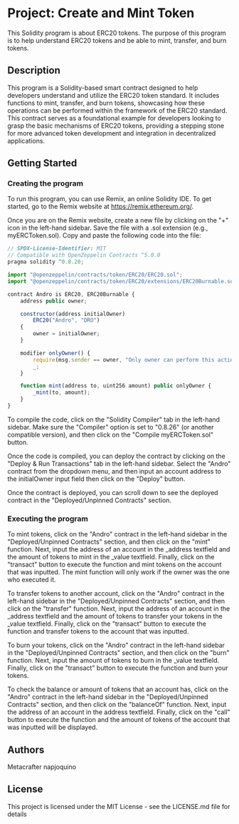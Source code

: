 # Project: Create and Mint Token

This Solidity program is about ERC20 tokens. The purpose of this program is to help understand ERC20 tokens and be able to mint, transfer, and burn tokens.

## Description

This program is a Solidity-based smart contract designed to help developers understand and utilize the ERC20 token standard. It includes functions to mint, transfer, and burn tokens, showcasing how these operations can be performed within the framework of the ERC20 standard. This contract serves as a foundational example for developers looking to grasp the basic mechanisms of ERC20 tokens, providing a stepping stone for more advanced token development and integration in decentralized applications.

## Getting Started

### Creating the program

To run this program, you can use Remix, an online Solidity IDE. To get started, go to the Remix website at https://remix.ethereum.org/.

Once you are on the Remix website, create a new file by clicking on the "+" icon in the left-hand sidebar. Save the file with a .sol extension (e.g., myERCToken.sol). Copy and paste the following code into the file:
```javascript
// SPDX-License-Identifier: MIT
// Compatible with OpenZeppelin Contracts ^5.0.0
pragma solidity ^0.8.20;

import "@openzeppelin/contracts/token/ERC20/ERC20.sol";
import "@openzeppelin/contracts/token/ERC20/extensions/ERC20Burnable.sol";

contract Andro is ERC20, ERC20Burnable {
    address public owner;

    constructor(address initialOwner)
        ERC20("Andro", "DRO")
    {
        owner = initialOwner;
    }

    modifier onlyOwner() {
        require(msg.sender == owner, "Only owner can perform this action");
        _;
    }

    function mint(address to, uint256 amount) public onlyOwner {
        _mint(to, amount);
    }
}
```

To compile the code, click on the "Solidity Compiler" tab in the left-hand sidebar. Make sure the "Compiler" option is set to "0.8.26" (or another compatible version), and then click on the "Compile myERCToken.sol" button.

Once the code is compiled, you can deploy the contract by clicking on the "Deploy & Run Transactions" tab in the left-hand sidebar. Select the "Andro" contract from the dropdown menu, and then input an account address to the initialOwner input field then click on the "Deploy" button.

Once the contract is deployed, you can scroll down to see the deployed contract in the "Deployed/Unpinned Contracts" section. 

### Executing the program

To mint tokens, click on the "Andro" contract in the left-hand sidebar in the "Deployed/Unpinned Contracts" section, and then click on the "mint" function. Next, input the address of an account in the _address textfield and the amount of tokens to mint in the _value textfield. Finally, click on the "transact" button to execute the function and mint tokens on the account that was inputted. The mint function will only work if the owner was the one who executed it.

To transfer tokens to another account, click on the "Andro" contract in the left-hand sidebar in the "Deployed/Unpinned Contracts" section, and then click on the "transfer" function. Next, input the address of an account in the _address textfield and the amount of tokens to transfer your tokens in the _value textfield. Finally, click on the "transact" button to execute the function and transfer tokens to the account that was inputted.

To burn your tokens, click on the "Andro" contract in the left-hand sidebar in the "Deployed/Unpinned Contracts" section, and then click on the "burn" function. Next, input the amount of tokens to burn in the _value textfield. Finally, click on the "transact" button to execute the function and burn your tokens.

To check the balance or amount of tokens that an account has, click on the "Andro" contract in the left-hand sidebar in the "Deployed/Unpinned Contracts" section, and then click on the "balanceOf" function. Next, input the address of an account in the address textfield. Finally, click on the "call" button to execute the function and the amount of tokens of the account that was inputted will be displayed.

## Authors

Metacrafter napjoquino

## License

This project is licensed under the MIT License - see the LICENSE.md file for details
